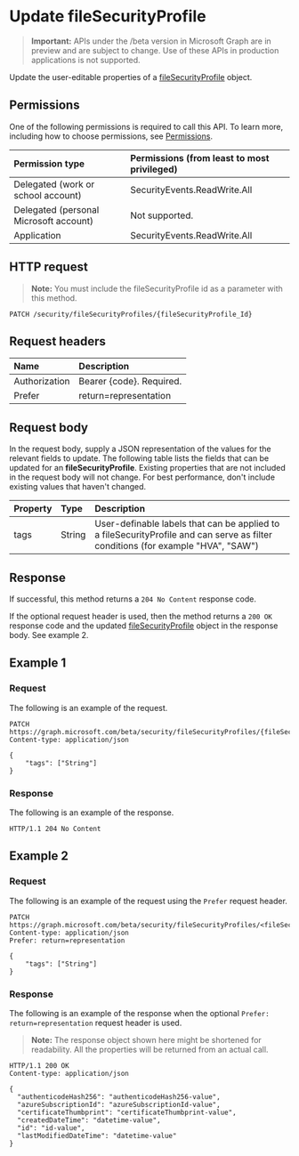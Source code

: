 # Update fileSecurityProfile

 > **Important:** APIs under the /beta version in Microsoft Graph are in preview and are subject to change. Use of these APIs in production applications is not supported.

Update the user-editable properties of a [fileSecurityProfile](../resources/filesecurityprofile.md) object.

## Permissions

One of the following permissions is required to call this API. To learn more, including how to choose permissions, see [Permissions](../../../concepts/permissions_reference.md).

|Permission type      | Permissions (from least to most privileged)              |
|:--------------------|:---------------------------------------------------------|
|Delegated (work or school account) |  SecurityEvents.ReadWrite.All  |
|Delegated (personal Microsoft account) |  Not supported.  |
|Application | SecurityEvents.ReadWrite.All |

## HTTP request

<!-- { "blockType": "ignored" } -->
> **Note:** You must include the fileSecurityProfile id as a parameter with this method.

```http
PATCH /security/fileSecurityProfiles/{fileSecurityProfile_Id}
```

## Request headers

| Name       | Description|
|:-----------|:-----------|
| Authorization  | Bearer {code}. Required.|
|Prefer | return=representation |

## Request body

In the request body, supply a JSON representation of the values for the relevant fields to update. The following table lists the fields that can be updated for an **fileSecurityProfile**. Existing properties that are not included in the request body will not change. For best performance, don't include existing values that haven't changed.

| Property   | Type |Description|
|:---------------|:--------|:----------|
|tags|String|User-definable labels that can be applied to a fileSecurityProfile and can serve as filter conditions (for example "HVA", "SAW")|

## Response

If successful, this method returns a `204 No Content` response code.

If the optional  request header is used, then the method returns a `200 OK` response code and the updated [fileSecurityProfile](../resources/filesecurityprofile.md) object in the response body. See example 2.

## Example 1

### Request

The following is an example of the request.
<!-- {
  "blockType": "request",
  "name": "update_filesecurityprofile"
}-->

```http
PATCH https://graph.microsoft.com/beta/security/fileSecurityProfiles/{fileSecurityProfile_Id}
Content-type: application/json

{
    "tags": ["String"]
}
```

### Response

The following is an example of the response.
<!-- {
  "blockType": "response",
  "truncated": true,
  "@odata.type": "microsoft.graph.fileSecurityProfile"
} -->

```http
HTTP/1.1 204 No Content
```

## Example 2

### Request

The following is an example of the request using the `Prefer` request header.
<!-- {
  "blockType": "request",
  "name": "update_filesecurityprofile"
}-->

```http
PATCH https://graph.microsoft.com/beta/security/fileSecurityProfiles/<fileSecurityProfile_Id>
Content-type: application/json
Prefer: return=representation

{
    "tags": ["String"]
}
```

### Response

The following is an example of the response when the optional `Prefer: return=representation` request header is used.

>**Note:** The response object shown here might be shortened for readability. All the properties will be returned from an actual call.
<!-- {
  "blockType": "response",
  "truncated": true,
  "@odata.type": "microsoft.graph.fileSecurityProfile"
} -->

```http
HTTP/1.1 200 OK
Content-type: application/json

{
  "authenticodeHash256": "authenticodeHash256-value",
  "azureSubscriptionId": "azureSubscriptionId-value",
  "certificateThumbprint": "certificateThumbprint-value",
  "createdDateTime": "datetime-value",
  "id": "id-value",
  "lastModifiedDateTime": "datetime-value"
}
```

<!-- uuid: 8fcb5dbc-d5aa-4681-8e31-b001d5168d79
2015-10-25 14:57:30 UTC -->
<!-- {
  "type": "#page.annotation",
  "description": "Update fileSecurityProfile",
  "keywords": "",
  "section": "documentation",
  "tocPath": ""
}-->